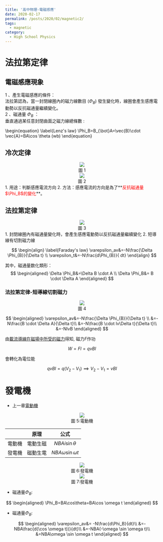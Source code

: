 ```yaml
---
title: '高中物理-電磁感應'
date: 2020-02-17
permalink: /posts/2020/02/magnetic2/
tags:
  - magnetic
category:
  - High School Physics
---
```


# 法拉第定律
## 電磁感應現象

1 、產生電磁感應的條件：  
法拉第認為，當一封閉線圈內的磁力線數目 ($\Phi_B$) 發生變化時，線圈會產生感應電  
動勢以反抗磁通量繼續變化。  
2 、磁通量 $\Phi_B$ ：  
垂直通過某任意封閉曲面之磁力線總條數 :

\begin{equation}
\label{Lenz's law}
\Phi_B=B_{\bot}A=\vec{B}\cdot \vec{A}=BA\cos \theta  (wb)
\end{equation}
  


## 冷次定律
<div style="text-align:center" id="image1"><img src="/images/high_school_physics/magnetic_2_1.PNG" /><br>圖 1</div>
<div style="text-align:center" id="image2"><img src="/images/high_school_physics/magnetic_2_2.PNG" /><br>圖 2</div>
1. 用途：判斷感應電流方向  
2. 方法：感應電流的方向是為了**<span style="color:red">反抗磁通量$\Phi_B$的變化</span>**。


## 法拉第定律  
<div style="text-align:center" id="image3"><img src="/images/high_school_physics/magnetic_2_3.PNG" /><br>圖 3</div>
1. 封閉線圈內有磁通量變化時，會產生感應電動勢以反抗磁通量繼續變化  
2. 短導線有切割磁力線     


$$
\begin{align}
\label{Faraday's law}
\varepsilon_av&=-N\frac{\Delta \Phi_{B}}{\Delta t} \\
\varepsilon_t&=-N\frac{d\Phi_{B}}{ dt}
\end{align}
$$

其中，磁通量数化類形：
$$
\begin{aligned}
\Delta \Phi_B&=\Delta B \cdot A \\
\Delta \Phi_B&= B \cdot \Delta A
\end{aligned}
$$

### 法拉第定律-短導線切割磁力
<div style="text-align:center" id="image4"><img src="/images/high_school_physics/magnetic_2_4.PNG" /><br>圖 4</div>

$$
\begin{aligned}
\varepsilon_av&=-N\frac{\Delta \Phi_{B}}{\Delta t} \\
&=-N\frac{B \cdot \Delta A}{\Delta t}\\
&=-N\frac{B \cdot lv\Delta t}{\Delta t}\\
&=-NlvB
\end{aligned}
$$

由[載流導線在磁場中所受的磁力](https://chchoiw.github.io/posts/2020/02/magnetic/#mjx-eqn-Lorentz%20force)得知, 磁力$F$作功

$$
W=Fl=qvBl
$$

會轉化為電位能

$$
qvBl=q(V_2-V_1) \implies V_2-V_1=vBl
$$

# 發電機
- 上一章[電動機](https://chchoiw.github.io/posts/2020/02/magnetic/#%e9%9b%bb%e5%8b%95%e6%a9%9f)
<div style="text-align:center" id="image5"><img src="/images/high_school_physics/magnetic8.PNG" /><br>圖 5:電動機</div>

|         |   原理   | 公式  |
| :-----: | :------: | :---: |
| 電動機  | 電動生磁 |   $NBAi \sin \theta$    |
| 發電機 | 磁動生電 |  $NBA\omega \sin \omega t$     |

<div style="text-align:center" id="image6"><img src="/images/high_school_physics/magnetic_2_6.PNG" /><br>圖 6:發電機</div>

<div style="text-align:center" id="image7"><img src="/images/high_school_physics/magnetic_2_7.PNG" /><br>圖 7:發電機</div>

- 磁通量$\Phi_B$:

$$
\begin{aligned}
\Phi_B=BA\cos\theta=BA\cos \omega t
\end{aligned}
$$

- 磁通量$\Phi_B$:

$$
\begin{aligned}
\varepsilon_av&= -N\frac{d\Phi_B}{dt}\\
&=-NBA\frac{d(\cos \omega t))}{dt}\\
&=-NBA(-\omega \sin \omega t)\\
&=NBA\omega \sin \omega t
\end{aligned}
$$

